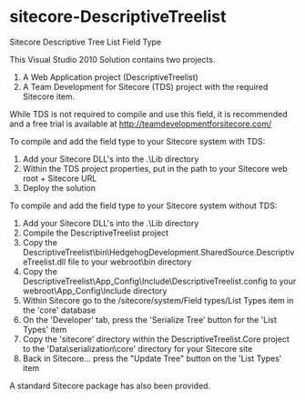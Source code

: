 sitecore-DescriptiveTreelist
============================

Sitecore Descriptive Tree List Field Type

This Visual Studio 2010 Solution contains two projects.
1. A Web Application project (DescriptiveTreelist) 
2. A Team Development for Sitecore (TDS) project with the required Sitecore item.

While TDS is not required to compile and use this field, it is recommended and a free trial is available at
http://teamdevelopmentforsitecore.com/

To compile and add the field type to your Sitecore system with TDS:
1. Add your Sitecore DLL's into the .\Lib directory
2. Within the TDS project properties, put in the path to your Sitecore web root + Sitecore URL
3. Deploy the solution

To compile and add the field type to your Sitecore system without TDS:
1. Add your Sitecore DLL's into the .\Lib directory
2. Compile the DescriptiveTreelist project
3. Copy the DescriptiveTreelist\bin\HedgehogDevelopment.SharedSource.DescriptiveTreelist.dll file to your webroot\bin directory
4. Copy the DescriptiveTreelist\App_Config\Include\DescriptiveTreelist.config to your webroot\App_Config\Include directory
5. Within Sitecore go to the /sitecore/system/Field types/List Types item in the 'core' database 
6. On the 'Developer' tab, press the 'Serialize Tree' button for the 'List Types' item
7. Copy the 'sitecore' directory within the DescriptiveTreelist.Core project to the 'Data\serialization\core' directory for your Sitecore site
8. Back in Sitecore... press the "Update Tree" button on the 'List Types' item 

A standard Sitecore package has also been provided.